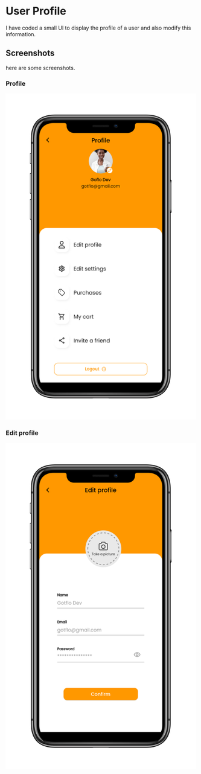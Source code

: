 # User Profile

I have coded a small UI to display the profile of a user and also modify this information.

## Screenshots

here are some screenshots.

### Profile

![Reference Image](/assets/screenshots/screen2.PNG)

### Edit profile

![Reference Image](/assets/screenshots/screen1.PNG)
